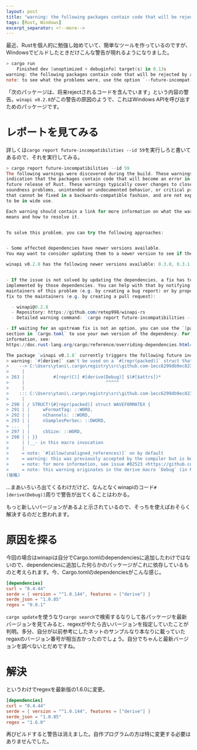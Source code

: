 ```yaml
---
layout: post
title: "warning: the following packages contain code that will be rejected by a future version of Rust"
tags: [Rust, Windows]
excerpt_separator: <!--more-->
---
```


最近、Rustを個人的に勉強し始めていて、簡単なツールを作っているのですが、Windowsでビルドしたときだけこんな警告が現れるようになりました。  

```powershell
> cargo run
    Finished dev [unoptimized + debuginfo] target(s) in 0.13s
warning: the following packages contain code that will be rejected by a future version of Rust: winapi v0.2.8
note: to see what the problems were, use the option `--future-incompat-report`, or run `cargo report future-incompatibilities --id 59`
```

「次のパッケージは、将来rejectされるコードを含んでいます」という内容の警告。``winapi v0.2.8``がこの警告の原因のようで、これはWindows APIを呼び出すためのパッケージです。

<!--more-->  

# レポートを見てみる

詳しくは``cargo report future-incompatibilities --id 59``を実行しろと書いてあるので、それを実行してみる。

```powershell
> cargo report future-incompatibilities --id 59
The following warnings were discovered during the build. These warnings are an
indication that the packages contain code that will become an error in a
future release of Rust. These warnings typically cover changes to close
soundness problems, unintended or undocumented behavior, or critical problems
that cannot be fixed in a backwards-compatible fashion, and are not expected
to be in wide use.

Each warning should contain a link for more information on what the warning
means and how to resolve it.


To solve this problem, you can try the following approaches:


- Some affected dependencies have newer versions available.
You may want to consider updating them to a newer version to see if the issue has been fixed.

winapi v0.2.8 has the following newer versions available: 0.3.0, 0.3.1, 0.3.2, 0.3.3, 0.3.4, 0.3.5, 0.3.6, 0.3.7, 0.3.8, 0.3.9


- If the issue is not solved by updating the dependencies, a fix has to be
implemented by those dependencies. You can help with that by notifying the
maintainers of this problem (e.g. by creating a bug report) or by proposing a
fix to the maintainers (e.g. by creating a pull request):

  - winapi@0.2.8
  - Repository: https://github.com/retep998/winapi-rs
  - Detailed warning command: `cargo report future-incompatibilities --id 59 --package winapi@0.2.8`

- If waiting for an upstream fix is not an option, you can use the `[patch]`
section in `Cargo.toml` to use your own version of the dependency. For more
information, see:
https://doc.rust-lang.org/cargo/reference/overriding-dependencies.html#the-patch-section

The package `winapi v0.2.8` currently triggers the following future incompatibility lints:
> warning: `#[derive]` can't be used on a `#[repr(packed)]` struct that does not derive Copy (error E0133)
>    --> C:\Users\ytani\.cargo\registry\src\github.com-1ecc6299db9ec823\winapi-0.2.8\src\macros.rs:263:29
>     |
> 263 |           #[repr(C)] #[derive(Debug)] $(#[$attrs])*
>     |                               ^^^^^
>     |
>    ::: C:\Users\ytani\.cargo\registry\src\github.com-1ecc6299db9ec823\winapi-0.2.8\src\mmreg.rs:290:1
>     |
> 290 | / STRUCT!{#[repr(packed)] struct WAVEFORMATEX {
> 291 | |     wFormatTag: ::WORD,
> 292 | |     nChannels: ::WORD,
> 293 | |     nSamplesPerSec: ::DWORD,
> ...   |
> 297 | |     cbSize: ::WORD,
> 298 | | }}
>     | |__- in this macro invocation
>     |
>     = note: `#[allow(unaligned_references)]` on by default
>     = warning: this was previously accepted by the compiler but is being phased out; it will become a hard error in a future release!
>     = note: for more information, see issue #82523 <https://github.com/rust-lang/rust/issues/82523>
>     = note: this warning originates in the derive macro `Debug` (in Nightly builds, run with -Z macro-backtrace for more info)
(後略)
```

…まあいろいろ出てくるわけだけど、なんとなくwinapiのコード``#[derive(Debug)]``周りで警告が出てくることはわかる。  

もっと新しいバージョンがあるよと示されているので、そっちを使えばおそらく解決するのだと思われます。  

# 原因を探る

今回の場合はwinapiは自分でCargo.tomlのdependenciesに追加したわけではないので、dependenciesに追加した何らかのパッケージがこれに依存しているものと考えられます。今、Cargo.tomlのdependenciesがこんな感じ。

```toml
[dependencies]
curl = "0.4.44"
serde = { version = "^1.0.144", features = ["derive"] }
serde_json = "1.0.85"
regex = "0.0.1"
```

``cargo update``を使うなり``cargo search``で検索するなりして各パッケージを最新バージョンを見てみると、regexがやたら古いバージョンを指定していたことが判明。多分、自分が以前参考にしたネットのサンプルなり本なりに載っていたregaxのバージョン番号が相当古かったのでしょう。自分でちゃんと最新バージョンを調べないとだめですね。  

# 解決

というわけでregexを最新版の1.6.0に変更。  

```toml
[dependencies]
curl = "0.4.44"
serde = { version = "^1.0.144", features = ["derive"] }
serde_json = "1.0.85"
regex = "1.6.0"
```

再びビルドすると警告は消えました。自作プログラムの方は特に変更する必要はありませんでした。
